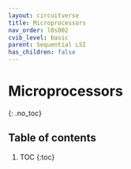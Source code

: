 ```yaml
---
layout: circuitverse
title: Microprocessors
nav_order: l0s002
cvib_level: basic
parent: Sequential LSI
has_children: false
---
```


# Microprocessors
{: .no_toc}

## Table of contents

1. TOC
{:toc}

